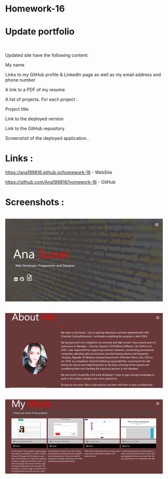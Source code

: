 # Homework-16
# Update portfolio 
<br>


Updated site  have the following content:


My name


Links to my GitHub profile & LinkedIn page as well as my email address and phone number


A link to a PDF of my resume


A list of projects. For each project :


Project title


Link to the deployed version


Link to the GitHub repository


Screenshot of the deployed application..
<br>
# Links :

 https://ana199816.github.io/homework-16 - WebSite

 https://github.com/Ana199816/homework-16 - GitHub



# Screenshots : 
<br> 


  <img src="assets/img/screen3.png">
<br>
<br>
<br>
  <img src="assets/img/capture.png">
  <br>
<br>
<br>
  <img src="assets/img/capture3.png">
